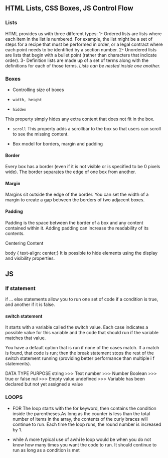 ## HTML Lists, CSS Boxes, JS Control Flow

### Lists
HTML provides us with three different types:
1- Ordered lists are lists where each item in the list is numbered. For example, the list might be a set of steps for a recipe that must be performed in order, or a legal contract where each point needs to be identified by a section number.
2- Unordered lists are lists that begin with a bullet point (rather than characters that indicate order).
3- Definition lists are made up of a set of terms along with the definitions for each of those terms.
*Lists can be nested inside one another.*


### Boxes

* Controlling size of boxes
- `width, height`

- `hidden`

This property simply hides any extra content that does not fit in the box.

- `scroll`
This property adds a scrollbar to the box so that users can scroll to see the missing content.

* Box model for borders, margin and padding

#### Border

Every box has a border (even if it is not visible or is specified to be 0 pixels wide). The border separates the edge of one box from another.

#### Margin

Margins sit outside the edge of the border. You can set the width of a margin to create a gap between the borders of two adjacent boxes.

#### Padding

Padding is the space between the border of a box and any content contained within it.
Adding padding can increase the readability of its contents.

Centering Content

body {
text-align: center;}
 It is possible to hide elements using the display and visibility properties.

 ## JS

 ### If statement 

 if ... else statements allow you to run one set of code if a condition is true, and another if it is false.

 #### switch statement
 
 It starts with a variable called the switch value. Each case indicates a possible
value for this variable and the code that should run if the variable matches that value.

You have a default option that is run if none of the cases match.
If a match is found, that code is run; then the break statement stops the rest of the switch statement running (providing better performance than multiple i f statements).

DATA TYPE PURPOSE
string >>> Text
number >>> Number
Boolean >>> true or false
nul  >>> Empty value
undefined >>> Variable has been declared but not yet assigned a value

### LOOPS

- FOR 
The loop starts with the for keyword, then contains the condition inside the parentheses.As long as the counter is less than the total number of items in the array, the contents of the curly braces will continue to run. Each time the loop runs, the round number is increased by 1.

- while
A more typical use of awhi le loop would be when you do not know how many times you want the code to run. It should continue to run as long as a condition is met